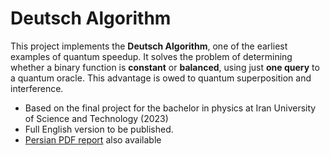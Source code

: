 # Deutsch Algorithm

This project implements the **Deutsch Algorithm**, one of the earliest examples of quantum speedup. It solves the problem of determining whether a binary function is **constant** or **balanced**, using just **one query** to a quantum oracle. This advantage is owed to quantum superposition and interference.

* Based on the final project for the bachelor in physics at Iran University of Science and Technology (2023)  
* Full English version to be published.
* [Persian PDF report](./Project%20(persian).pdf) also available
